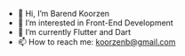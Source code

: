 - 👋 Hi, I’m Barend Koorzen
- 👀 I’m interested in Front-End Development
- 🌱 I’m currently Flutter and Dart
- 📫 How to reach me: koorzenb@gmail.com
